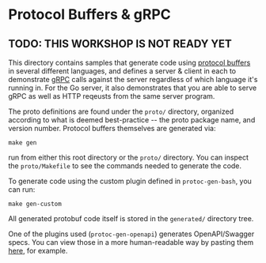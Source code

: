 Protocol Buffers & gRPC
=======================

TODO: THIS WORKSHOP IS NOT READY YET
------------------------------------

This directory contains samples that generate code using [protocol
buffers](https://developers.google.com/protocol-buffers) in several different
languages, and defines a server & client in each to demonstrate
[gRPC](https://grpc.io) calls against the server regardless of which language
it's running in. For the Go server, it also demonstrates that you are able to
serve gRPC as well as HTTP reqeusts from the same server program.

The proto definitions are found under the `proto/` directory, organized
according to what is deemed best-practice -- the proto package name, and version
number. Protocol buffers themselves are generated via:

    make gen

run from either this root directory or the `proto/` directory. You can inspect
the `proto/Makefile` to see the commands needed to generate the code.

To generate code using the custom plugin defined in `protoc-gen-bash`, you can
run:

    make gen-custom

All generated protobuf code itself is stored in the `generated/` directory tree.

One of the plugins used (`protoc-gen-openapi`) generates OpenAPI/Swagger specs.
You can view those in a more human-readable way by pasting them
[here](https://editor.swagger.io/), for example.
